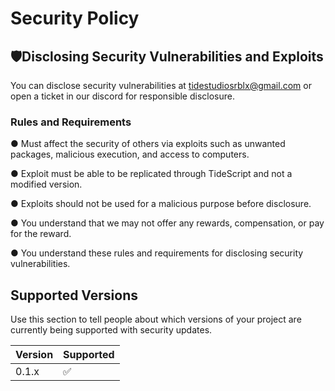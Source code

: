 # Security Policy
## 🛡Disclosing Security Vulnerabilities and Exploits
You can disclose security vulnerabilities at tidestudiosrblx@gmail.com or open a ticket in our discord for responsible disclosure.
### Rules and Requirements
● Must affect the security of others via exploits such as unwanted packages, malicious execution, and access to computers.

● Exploit must be able to be replicated through TideScript and not a modified version.

● Exploits should not be used for a malicious purpose before disclosure.

● You understand that we may not offer any rewards, compensation, or pay for the reward. 

● You understand these rules and requirements for disclosing security vulnerabilities.
## Supported Versions

Use this section to tell people about which versions of your project are
currently being supported with security updates.

| Version | Supported          |
| ------- | ------------------ |
| 0.1.x   | ✅ |
